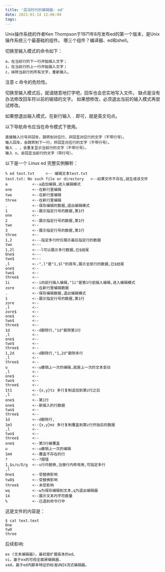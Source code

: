 ```yaml
---
title: '混沌时代的编辑器: ed'
date: 2021-01-14 12:06:04
tags:
---
```

Unix操作系统的作者Ken Thompson于1971年8月发布ed的第一个版本，是Unix操作系统三个最基础的组件。
哪三个组件？编译器、ed和shell。

切换至输入模式的命令如下：
```
a，在当前行的下一行开始插入文字；
i，在当前行的上一行开始插入文字；
c，抹除当前行的所有文字，重新输入。
```
注意 c 命令的危险性。

切换至输入模式后，就请随意地打字吧，回车也会忠实地写入文件。
缺点是没有办法修改回车符以前的输错的文字。
如果想修改，必须退出当前的输入模式再尝试修改。

如果想退出输入模式，在新行输入 `.` 即可，就是英文句点。

以下导航命令应当在命令模式下使用。
```
直接输入行号并回车，跳转到对应行，并回显对应行的文字（不带行号）。
输入回车，会跳转到下一行，并回显对应行的文字（不带行号）。
输入 . ，会重复显示当前行的文字（不带行号）。
输入 n，会回显当前行的文字（带行号）。
```

以下是一个 Linux ed 完整实例解析：
```shell
% ed test.txt     <-- 编辑文本test.txt
test.txt: No such file or directory   <--如果文件不存在,就生成该文件
a           <--a追加编辑,进入编辑模式
one         <--在新行里编辑
two         <--在新行里编辑
three       <--在新行里编辑
.           <--保存编辑的数据,退出编辑模式
1           <--展示指定行号的数据,第1行
one         <--
2           <--展示指定行号的数据,第1行
two         <--
3           <--展示指定行号的数据,第1行
three       <--
1,2         <---指定多行时仅展示最后指定行的数据
two         <---
1,2l        <---l可以展示多行数据,已$结尾
One$        <---
two$        <---
,l          <--",l"是"1,$l"的简写,展示全部行的数据,已$结尾
one$        <--
two$        <--
three$      <--
1i          <--i向前行插入编辑,"1i"是第1行前插入编辑,进入编辑模式
zore        <--在新行里编辑数据
.           <--保存编辑数据,退出编辑模式
1           <--展示指定行号的数据,第1行
zore        <--
,l          <--
zore$       <--
one$        <--
two$        <--
three$      <--
1d          <--d删除行,"1d"删除第1行
,l          <--
one$        <--
two$        <--
three$      <--
1,2d        <--d删除行,"1,2d"删除多行
,l          <--
three$      <--
u           <--u撤销上一次的编辑,就是上一次的文本变动
,l          <--
one$        <--
two$        <--
three$      <--
1t1         <--{x,y}tz 多行复制追加到第z行之后
,l          <--
one$        <--第1行
one$        <--新插入的行数据
two$        <--
three$      <--
1d          <--d删除行,
1m3         <--{x,y}mz 多行复制覆盖到第z行开始后的数据
,l          <--
two$        <--
three$      <--
one$        <--第3行被覆盖
u           <--u撤销上一次的编辑
1m4         <--覆盖不存在的行
?           <--?报错
1,$s/o/O/g  <--s行内替换,当做行内修改用,可指定多行
,l
One$        <--受替换影响
twO$        <--受替换影响
three$      <--未受影响
wq          <--w为保存编辑到文本,q为退出编辑器
14          <--展示文本内字符数量
%           <--已退到命令行中
```

这是文件的内容是：
```shell
$ cat text.text
One
twO
three
```

后续影响:
```
ex (文本编辑器)，最初是扩展版本的ed。
vi，基于ex的可视全面屏编辑器.
sed，基于ed内脚本特征的标准UNIX流式编辑器。
```
